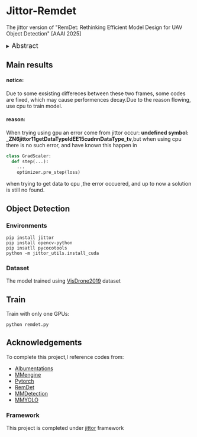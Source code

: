 # Jittor-Remdet
The jittor version of "RemDet: Rethinking Efficient Model Design for UAV Object Detection" [AAAI 2025] 
<details>
  <summary>
  <font size="+1">Abstract</font>
  </summary>
Object detection in Unmanned Aerial Vehicle (UAV) images has emerged as a focal area of research, which presents two significant challenges: i) objects are typically small and dense within vast images; ii) computational resource constraints render most models unsuitable for real-time deployment. Current real-time object detectors are not optimized for UAV images, and complex methods designed for small object detection often lack real-time capabilities. To address these challenges, we propose a novel detector, RemDet (Reparameter efficient multiplication Detector). Our contributions are as follows: 1) Rethinking the challenges of existing detectors for small and dense UAV images, and proposing information loss as a design guideline for efficient models. 2) We introduce the ChannelC2f module to enhance small object detection performance, demonstrating that high-dimensional representations can effectively mitigate information loss. 3) We design the GatedFFN module to provide not only strong performance but also low latency, effectively addressing the challenges of real-time detection. Our research reveals that GatedFFN, through the use of multiplication, is more cost-effective than feed-forward networks for high-dimensional representation. 4) We propose the CED module, which combines the advantages of ViT and CNN downsampling to effectively reduce information loss. It specifically enhances context information for small and dense objects. Extensive experiments on large UAV datasets, Visdrone and UAVDT, validate the real-time efficiency and superior performance of our methods. On the challenging UAV dataset VisDrone, our methods not only provided state-of-the-art results, improving detection by more than 3.4, but also achieve 110 FPS on a single 4090.
</details>


## Main results


#### notice:
Due to some exsisting differeces between these two frames, some codes are fixed, which may cause performences decay.Due to the reason flowing, use cpu to train model.
#### reason:
When trying using gpu an error come from jittor occur:
 **undefined symbol: _ZN6jittor11getDataTypeIdEE15cudnnDataType_tv**,but when using cpu there is no such error, and have known this happen in 
```python
class GradScaler:
  def step(...):
    ...
    optimizer.pre_step(loss)
```
when trying to get data to cpu ,the error occuered, and up to now a solution is still no found.
## Object Detection
### Environments
```shell
pip install jittor
pip install opencv-python
pip insatll pycocotools
python -m jittor_utils.install_cuda
```

### Dataset
The model trained using [VisDrone2019](https://github.com/VisDrone/VisDrone-Dataset) dataset
## Train
Train with only one GPUs:
```shell
python remdet.py
```
## Acknowledgements
To complete this project,I reference codes from:
- [Albumentations](https://github.com/albumentations-team/albumentations)
- [MMengine](https://github.com/open-mmlab/mmengine)
- [Pytorch](https://github.com/pytorch/pytorch)
- [RemDet](https://github.com/HZAI-ZJNU/RemDet)
- [MMDetection](https://github.com/open-mmlab/mmdetection)
- [MMYOLO](https://github.com/open-mmlab/mmyolo)
### Framework
This project is completed under [jittor](https://github.com/Jittor/jittor) framework 
